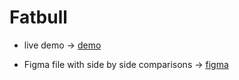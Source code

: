 # Fatbull

- live demo -> [demo](https://623e9b0b5b53867859136a3a--jocular-griffin-c22a33.netlify.app)

- Figma file with side by side comparisons -> [figma](https://www.figma.com/file/l7oPPhSKu3tHmUVDEqOoS5/Front-end-Exam---Aaron-20220225?node-id=0%3A1)